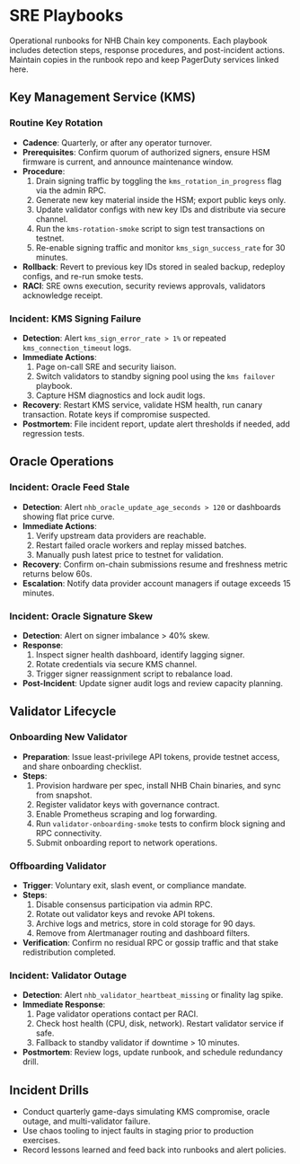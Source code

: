 # SRE Playbooks

Operational runbooks for NHB Chain key components. Each playbook includes detection steps, response procedures, and post-incident actions. Maintain copies in the runbook repo and keep PagerDuty services linked here.

## Key Management Service (KMS)

### Routine Key Rotation
- **Cadence**: Quarterly, or after any operator turnover.
- **Prerequisites**: Confirm quorum of authorized signers, ensure HSM firmware is current, and announce maintenance window.
- **Procedure**:
  1. Drain signing traffic by toggling the `kms_rotation_in_progress` flag via the admin RPC.
  2. Generate new key material inside the HSM; export public keys only.
  3. Update validator configs with new key IDs and distribute via secure channel.
  4. Run the `kms-rotation-smoke` script to sign test transactions on testnet.
  5. Re-enable signing traffic and monitor `kms_sign_success_rate` for 30 minutes.
- **Rollback**: Revert to previous key IDs stored in sealed backup, redeploy configs, and re-run smoke tests.
- **RACI**: SRE owns execution, security reviews approvals, validators acknowledge receipt.

### Incident: KMS Signing Failure
- **Detection**: Alert `kms_sign_error_rate > 1%` or repeated `kms_connection_timeout` logs.
- **Immediate Actions**:
  1. Page on-call SRE and security liaison.
  2. Switch validators to standby signing pool using the `kms failover` playbook.
  3. Capture HSM diagnostics and lock audit logs.
- **Recovery**: Restart KMS service, validate HSM health, run canary transaction. Rotate keys if compromise suspected.
- **Postmortem**: File incident report, update alert thresholds if needed, add regression tests.

## Oracle Operations

### Incident: Oracle Feed Stale
- **Detection**: Alert `nhb_oracle_update_age_seconds > 120` or dashboards showing flat price curve.
- **Immediate Actions**:
  1. Verify upstream data providers are reachable.
  2. Restart failed oracle workers and replay missed batches.
  3. Manually push latest price to testnet for validation.
- **Recovery**: Confirm on-chain submissions resume and freshness metric returns below 60s.
- **Escalation**: Notify data provider account managers if outage exceeds 15 minutes.

### Incident: Oracle Signature Skew
- **Detection**: Alert on signer imbalance > 40% skew.
- **Response**:
  1. Inspect signer health dashboard, identify lagging signer.
  2. Rotate credentials via secure KMS channel.
  3. Trigger signer reassignment script to rebalance load.
- **Post-Incident**: Update signer audit logs and review capacity planning.

## Validator Lifecycle

### Onboarding New Validator
- **Preparation**: Issue least-privilege API tokens, provide testnet access, and share onboarding checklist.
- **Steps**:
  1. Provision hardware per spec, install NHB Chain binaries, and sync from snapshot.
  2. Register validator keys with governance contract.
  3. Enable Prometheus scraping and log forwarding.
  4. Run `validator-onboarding-smoke` tests to confirm block signing and RPC connectivity.
  5. Submit onboarding report to network operations.

### Offboarding Validator
- **Trigger**: Voluntary exit, slash event, or compliance mandate.
- **Steps**:
  1. Disable consensus participation via admin RPC.
  2. Rotate out validator keys and revoke API tokens.
  3. Archive logs and metrics, store in cold storage for 90 days.
  4. Remove from Alertmanager routing and dashboard filters.
- **Verification**: Confirm no residual RPC or gossip traffic and that stake redistribution completed.

### Incident: Validator Outage
- **Detection**: Alert `nhb_validator_heartbeat_missing` or finality lag spike.
- **Immediate Response**:
  1. Page validator operations contact per RACI.
  2. Check host health (CPU, disk, network). Restart validator service if safe.
  3. Fallback to standby validator if downtime > 10 minutes.
- **Postmortem**: Review logs, update runbook, and schedule redundancy drill.

## Incident Drills

- Conduct quarterly game-days simulating KMS compromise, oracle outage, and multi-validator failure.
- Use chaos tooling to inject faults in staging prior to production exercises.
- Record lessons learned and feed back into runbooks and alert policies.
